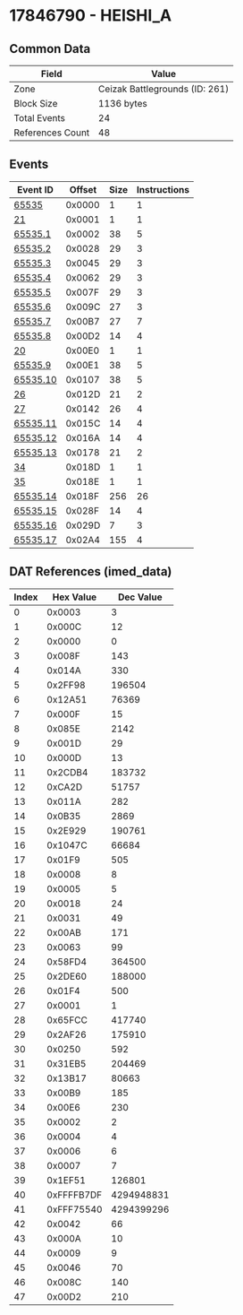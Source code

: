 # 17846790 - HEISHI_A

## Common Data

| Field            | Value                          |
|------------------|--------------------------------|
| Zone             | Ceizak Battlegrounds (ID: 261) |
| Block Size       | 1136 bytes                     |
| Total Events     | 24                             |
| References Count | 48                             |

## Events

| Event ID                  | Offset   |   Size |   Instructions |
|---------------------------|----------|--------|----------------|
| [65535](./65535.md)       | 0x0000   |      1 |              1 |
| [21](./21.md)             | 0x0001   |      1 |              1 |
| [65535.1](./65535.1.md)   | 0x0002   |     38 |              5 |
| [65535.2](./65535.2.md)   | 0x0028   |     29 |              3 |
| [65535.3](./65535.3.md)   | 0x0045   |     29 |              3 |
| [65535.4](./65535.4.md)   | 0x0062   |     29 |              3 |
| [65535.5](./65535.5.md)   | 0x007F   |     29 |              3 |
| [65535.6](./65535.6.md)   | 0x009C   |     27 |              3 |
| [65535.7](./65535.7.md)   | 0x00B7   |     27 |              7 |
| [65535.8](./65535.8.md)   | 0x00D2   |     14 |              4 |
| [20](./20.md)             | 0x00E0   |      1 |              1 |
| [65535.9](./65535.9.md)   | 0x00E1   |     38 |              5 |
| [65535.10](./65535.10.md) | 0x0107   |     38 |              5 |
| [26](./26.md)             | 0x012D   |     21 |              2 |
| [27](./27.md)             | 0x0142   |     26 |              4 |
| [65535.11](./65535.11.md) | 0x015C   |     14 |              4 |
| [65535.12](./65535.12.md) | 0x016A   |     14 |              4 |
| [65535.13](./65535.13.md) | 0x0178   |     21 |              2 |
| [34](./34.md)             | 0x018D   |      1 |              1 |
| [35](./35.md)             | 0x018E   |      1 |              1 |
| [65535.14](./65535.14.md) | 0x018F   |    256 |             26 |
| [65535.15](./65535.15.md) | 0x028F   |     14 |              4 |
| [65535.16](./65535.16.md) | 0x029D   |      7 |              3 |
| [65535.17](./65535.17.md) | 0x02A4   |    155 |              4 |

## DAT References (imed_data)

|   Index | Hex Value   |   Dec Value |
|---------|-------------|-------------|
|       0 | 0x0003      |           3 |
|       1 | 0x000C      |          12 |
|       2 | 0x0000      |           0 |
|       3 | 0x008F      |         143 |
|       4 | 0x014A      |         330 |
|       5 | 0x2FF98     |      196504 |
|       6 | 0x12A51     |       76369 |
|       7 | 0x000F      |          15 |
|       8 | 0x085E      |        2142 |
|       9 | 0x001D      |          29 |
|      10 | 0x000D      |          13 |
|      11 | 0x2CDB4     |      183732 |
|      12 | 0xCA2D      |       51757 |
|      13 | 0x011A      |         282 |
|      14 | 0x0B35      |        2869 |
|      15 | 0x2E929     |      190761 |
|      16 | 0x1047C     |       66684 |
|      17 | 0x01F9      |         505 |
|      18 | 0x0008      |           8 |
|      19 | 0x0005      |           5 |
|      20 | 0x0018      |          24 |
|      21 | 0x0031      |          49 |
|      22 | 0x00AB      |         171 |
|      23 | 0x0063      |          99 |
|      24 | 0x58FD4     |      364500 |
|      25 | 0x2DE60     |      188000 |
|      26 | 0x01F4      |         500 |
|      27 | 0x0001      |           1 |
|      28 | 0x65FCC     |      417740 |
|      29 | 0x2AF26     |      175910 |
|      30 | 0x0250      |         592 |
|      31 | 0x31EB5     |      204469 |
|      32 | 0x13B17     |       80663 |
|      33 | 0x00B9      |         185 |
|      34 | 0x00E6      |         230 |
|      35 | 0x0002      |           2 |
|      36 | 0x0004      |           4 |
|      37 | 0x0006      |           6 |
|      38 | 0x0007      |           7 |
|      39 | 0x1EF51     |      126801 |
|      40 | 0xFFFFB7DF  |  4294948831 |
|      41 | 0xFFF75540  |  4294399296 |
|      42 | 0x0042      |          66 |
|      43 | 0x000A      |          10 |
|      44 | 0x0009      |           9 |
|      45 | 0x0046      |          70 |
|      46 | 0x008C      |         140 |
|      47 | 0x00D2      |         210 |

